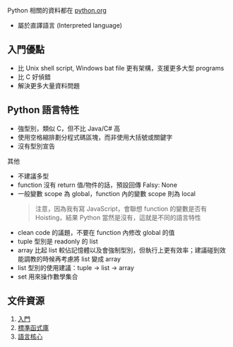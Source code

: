 Python 相關的資料都在 [python.org](python.org)

- 屬於直譯語言 (Interpreted language)

## 入門優點

- 比 Unix shell script, Windows bat file 更有架構，支援更多大型 programs
- 比 C 好偵錯
- 解決更多大量資料問題

## Python 語言特性

- 強型別，類似 C，但不比 Java/C# 高
- 使用空格縮排劃分程式碼區塊，而非使用大括號或關鍵字
- 沒有型別宣告

其他

- 不建議多型
- function 沒有 return 值/物件的話，預設回傳 Falsy: None
- 一般變數 scope 為 global，function 內的變數 scope 則為 local
  > 注意，因為我有寫 JavaScript，會聯想 function 的變數是否有 Hoisting，結果 Python 當然是沒有，這就是不同的語言特性
- clean code 的議題，不要在 function 內修改 global 的值
- tuple 型別是 readonly 的 list
- array 比起 list 較佔記憶體以及會強制型別，但執行上更有效率；建議碰到效能調教的時候再考慮將 list 變成 array
- list 型別的使用建議：tuple -> list -> array
- set 用來操作數學集合

## 文件資源

1. [入門](https://docs.python.org/3/tutorial/index.html)
2. [標準函式庫](https://docs.python.org/3/library/index.html#library-index)
3. [語言核心](https://docs.python.org/3/reference/index.html)
